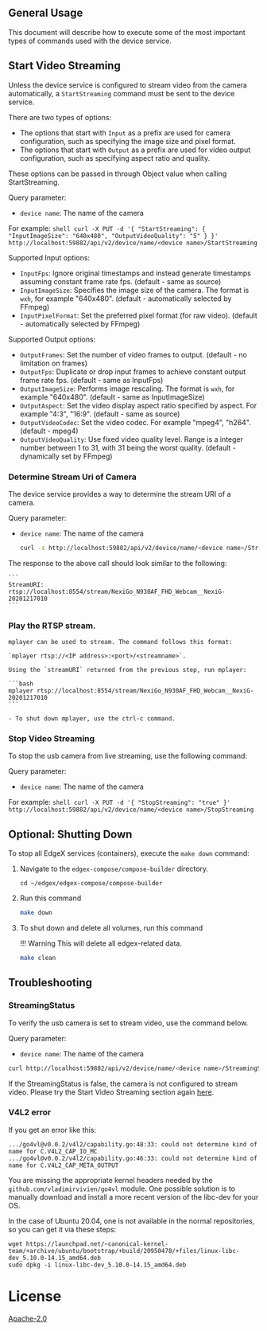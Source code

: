 ## General Usage 
This document will describe how to execute some of the most important types of commands used with the device service.

## Start Video Streaming
Unless the device service is configured to stream video from the camera automatically, a `StartStreaming` command must be sent to the device service.

There are two types of options:
- The options that start with `Input` as a prefix are used for camera configuration, such as specifying the image size and pixel format.
- The options that start with `Output` as a prefix are used for video output configuration, such as specifying aspect ratio and quality.

These options can be passed in through Object value when calling StartStreaming.

Query parameter:
- `device name`: The name of the camera

For example:
    ```shell
    curl -X PUT -d '{
        "StartStreaming": {
        "InputImageSize": "640x480",
        "OutputVideoQuality": "5"
        }
    }' http://localhost:59882/api/v2/device/name/<device name>/StartStreaming
    ```

Supported Input options:
- `InputFps`: Ignore original timestamps and instead generate timestamps assuming constant frame rate fps. (default - same as source)
- `InputImageSize`: Specifies the image size of the camera. The format is `wxh`, for example "640x480". (default - automatically selected by FFmpeg)
- `InputPixelFormat`: Set the preferred pixel format (for raw video). (default - automatically selected by FFmpeg)

Supported Output options:
- `OutputFrames`: Set the number of video frames to output. (default - no limitation on frames)
- `OutputFps`: Duplicate or drop input frames to achieve constant output frame rate fps. (default - same as InputFps)
- `OutputImageSize`: Performs image rescaling. The format is `wxh`, for example "640x480". (default - same as InputImageSize)
- `OutputAspect`: Set the video display aspect ratio specified by aspect. For example "4:3", "16:9". (default - same as source)
- `OutputVideoCodec`: Set the video codec. For example "mpeg4", "h264". (default - mpeg4)
- `OutputVideoQuality`: Use fixed video quality level. Range is a integer number between 1 to 31, with 31 being the worst quality. (default - dynamically set by FFmpeg)


### Determine Stream Uri of Camera
The device service provides a way to determine the stream URI of a camera.

Query parameter:
- `device name`: The name of the camera

    ```bash
    curl -s http://localhost:59882/api/v2/device/name/<device name>/StreamURI | jq -r '"StreamURI: " + '.event.readings[].value''
    ```

The response to the above call should look similar to the following:

    ```
    StreamURI: rtsp://localhost:8554/stream/NexiGo_N930AF_FHD_Webcam__NexiG-20201217010
    ```

### Play the RTSP stream. 

    mplayer can be used to stream. The command follows this format: 

    `mplayer rtsp://<IP address>:<port>/<streamname>`.

    Using the `streamURI` returned from the previous step, run mplayer:

    ```bash
    mplayer rtsp://localhost:8554/stream/NexiGo_N930AF_FHD_Webcam__NexiG-20201217010
    ```

    - To shut down mplayer, use the ctrl-c command.


### Stop Video Streaming
To stop the usb camera from live streaming, use the following command:

Query parameter:
- `device name`: The name of the camera

For example:
    ```shell
    curl -X PUT -d '{
        "StopStreaming": "true"
    }' http://localhost:59882/api/v2/device/name/<device name>/StopStreaming
    ```
## Optional: Shutting Down

To stop all EdgeX services (containers), execute the `make down` command:

1. Navigate to the `edgex-compose/compose-builder` directory.

    ```shell
    cd ~/edgex/edgex-compose/compose-builder
    ```

1. Run this command
    ```bash
    make down
    ```

1. To shut down and delete all volumes, run this command

    !!! Warning 
        This will delete all edgex-related data.  

    ```bash
    make clean
    ```

## Troubleshooting
### StreamingStatus
To verify the usb camera is set to stream video, use the command below. 

Query parameter:
- `device name`: The name of the camera

```bash
curl http://localhost:59882/api/v2/device/name/<device name>/StreamingStatus | jq -r '"StreamingStatus: " + (.event.readings[].objectValue.IsStreaming|tostring)'
```

If the StreamingStatus is false, the camera is not configured to stream video. Please try the Start Video Streaming section again [here](#start-video-streaming).

### V4L2 error
If you get an error like this:
```
.../go4vl@v0.0.2/v4l2/capability.go:48:33: could not determine kind of name for C.V4L2_CAP_IO_MC
.../go4vl@v0.0.2/v4l2/capability.go:46:33: could not determine kind of name for C.V4L2_CAP_META_OUTPUT
```

You are missing the appropriate kernel headers needed by the `github.com/vladimirvivien/go4vl` module.
One possible solution is to manually download and install a more recent version of the libc-dev for your OS.

In the case of Ubuntu 20.04, one is not available in the normal repositories, so you can get it via these steps:

```
wget https://launchpad.net/~canonical-kernel-team/+archive/ubuntu/bootstrap/+build/20950478/+files/linux-libc-dev_5.10.0-14.15_amd64.deb
sudo dpkg -i linux-libc-dev_5.10.0-14.15_amd64.deb
```    

# License
[Apache-2.0](LICENSE)

